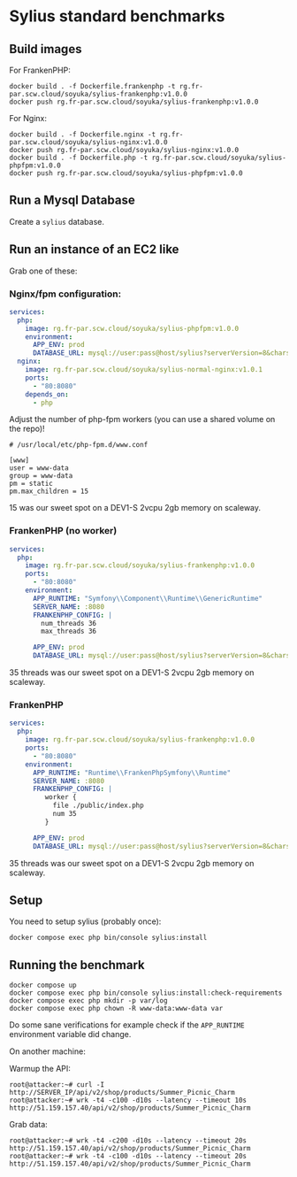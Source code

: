 # Sylius standard benchmarks 

## Build images

For FrankenPHP: 

```console
docker build . -f Dockerfile.frankenphp -t rg.fr-par.scw.cloud/soyuka/sylius-frankenphp:v1.0.0
docker push rg.fr-par.scw.cloud/soyuka/sylius-frankenphp:v1.0.0
```

For Nginx:

```console
docker build . -f Dockerfile.nginx -t rg.fr-par.scw.cloud/soyuka/sylius-nginx:v1.0.0
docker push rg.fr-par.scw.cloud/soyuka/sylius-nginx:v1.0.0
docker build . -f Dockerfile.php -t rg.fr-par.scw.cloud/soyuka/sylius-phpfpm:v1.0.0
docker push rg.fr-par.scw.cloud/soyuka/sylius-phpfpm:v1.0.0
```

## Run a Mysql Database

Create a `sylius` database.

## Run an instance of an EC2 like

Grab one of these: 

### Nginx/fpm configuration:

```yaml
services:
  php:
    image: rg.fr-par.scw.cloud/soyuka/sylius-phpfpm:v1.0.0
    environment:
      APP_ENV: prod
      DATABASE_URL: mysql://user:pass@host/sylius?serverVersion=8&charset=utf8mb4
  nginx:
    image: rg.fr-par.scw.cloud/soyuka/sylius-normal-nginx:v1.0.1
    ports:
      - "80:8080"
    depends_on:
      - php
```

Adjust the number of php-fpm workers (you can use a shared volume on the repo)! 

```
# /usr/local/etc/php-fpm.d/www.conf

[www]
user = www-data
group = www-data
pm = static
pm.max_children = 15
```

15 was our sweet spot on a DEV1-S 2vcpu 2gb memory on scaleway.

### FrankenPHP (no worker)

```yaml
services:
  php:
    image: rg.fr-par.scw.cloud/soyuka/sylius-frankenphp:v1.0.0
    ports:
      - "80:8080"
    environment:
      APP_RUNTIME: "Symfony\\Component\\Runtime\\GenericRuntime"
      SERVER_NAME: :8080
      FRANKENPHP_CONFIG: |
        num_threads 36
        max_threads 36

      APP_ENV: prod
      DATABASE_URL: mysql://user:pass@host/sylius?serverVersion=8&charset=utf8mb4
```

35 threads was our sweet spot on a DEV1-S 2vcpu 2gb memory on scaleway.

### FrankenPHP

```yaml
services:
  php:
    image: rg.fr-par.scw.cloud/soyuka/sylius-frankenphp:v1.0.0
    ports:
      - "80:8080"
    environment:
      APP_RUNTIME: "Runtime\\FrankenPhpSymfony\\Runtime"
      SERVER_NAME: :8080
      FRANKENPHP_CONFIG: |
         worker {
           file ./public/index.php
           num 35
         }

      APP_ENV: prod
      DATABASE_URL: mysql://user:pass@host/sylius?serverVersion=8&charset=utf8mb4
```

35 threads was our sweet spot on a DEV1-S 2vcpu 2gb memory on scaleway.

## Setup

You need to setup sylius (probably once): 

```console
docker compose exec php bin/console sylius:install
```

## Running the benchmark

```console
docker compose up
docker compose exec php bin/console sylius:install:check-requirements
docker compose exec php mkdir -p var/log
docker compose exec php chown -R www-data:www-data var
```

Do some sane verifications for example check if the `APP_RUNTIME` environment variable did change.

On another machine:

Warmup the API:

```console
root@attacker:~# curl -I http://SERVER_IP/api/v2/shop/products/Summer_Picnic_Charm
root@attacker:~# wrk -t4 -c100 -d10s --latency --timeout 10s http://51.159.157.40/api/v2/shop/products/Summer_Picnic_Charm
```

Grab data:

```console
root@attacker:~# wrk -t4 -c200 -d10s --latency --timeout 20s http://51.159.157.40/api/v2/shop/products/Summer_Picnic_Charm
root@attacker:~# wrk -t4 -c100 -d10s --latency --timeout 20s http://51.159.157.40/api/v2/shop/products/Summer_Picnic_Charm
```
